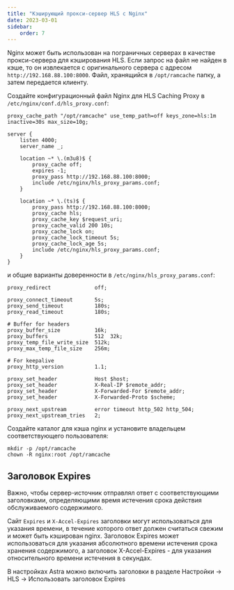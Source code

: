 ```yaml
---
title: "Кэширующий прокси-сервер HLS с Nginx"
date: 2023-03-01
sidebar:
    order: 7
---
```


Nginx может быть использован на пограничных серверах в качестве прокси-сервера для кэширования HLS. Если запрос на файл не найден в кэше, то он извлекается с оригинального сервера с адресом `http://192.168.88.100:8000`. Файл, хранящийся в `/opt/ramcache` папку, а затем передается клиенту.

Создайте конфигурационный файл Nginx для HLS Caching Proxy в `/etc/nginx/conf.d/hls_proxy.conf`:

```
proxy_cache_path "/opt/ramcache" use_temp_path=off keys_zone=hls:1m inactive=30s max_size=10g;

server {
    listen 4000;
    server_name _;

    location ~* \.(m3u8)$ {
        proxy_cache off;
        expires -1;
        proxy_pass http://192.168.88.100:8000;
        include /etc/nginx/hls_proxy_params.conf;
    }

    location ~* \.(ts)$ {
        proxy_pass http://192.168.88.100:8000;
        proxy_cache hls;
        proxy_cache_key $request_uri;
        proxy_cache_valid 200 10s;
        proxy_cache_lock on;
        proxy_cache_lock_timeout 5s;
        proxy_cache_lock_age 5s;
        include /etc/nginx/hls_proxy_params.conf;
    }
}
```

и общие варианты доверенности в `/etc/nginx/hls_proxy_params.conf`:

```
proxy_redirect              off;

proxy_connect_timeout       5s;
proxy_send_timeout          180s;
proxy_read_timeout          180s;

# Buffer for headers
proxy_buffer_size           16k;
proxy_buffers               512  32k;
proxy_temp_file_write_size  512k;
proxy_max_temp_file_size    256m;

# For keepalive
proxy_http_version          1.1;

proxy_set_header            Host $host;
proxy_set_header            X-Real-IP $remote_addr;
proxy_set_header            X-Forwarded-For $remote_addr;
proxy_set_header            X-Forwarded-Proto $scheme;

proxy_next_upstream         error timeout http_502 http_504;
proxy_next_upstream_tries   2;
```

Создайте каталог для кэша nginx и установите владельцем соответствующего пользователя:

```
mkdir -p /opt/ramcache
chown -R nginx:root /opt/ramcache
```

## Заголовок Expires[](https://help.cesbo.com/misc/tools-and-utilities/network/hls-caching-proxy-with-nginx#expires-header)

Важно, чтобы сервер-источник отправлял ответ с соответствующими заголовками, определяющими время истечения срока действия обслуживаемого содержимого.

Сайт `Expires` и `X-Accel-Expires` заголовки могут использоваться для указания времени, в течение которого ответ должен считаться свежим и может быть кэширован nginx. Заголовок Expires может использоваться для указания абсолютного времени истечения срока хранения содержимого, а заголовок X-Accel-Expires - для указания относительного времени истечения в секундах.

В настройках Astra можно включить заголовки в разделе Настройки -> HLS -> Использовать заголовок Expires
